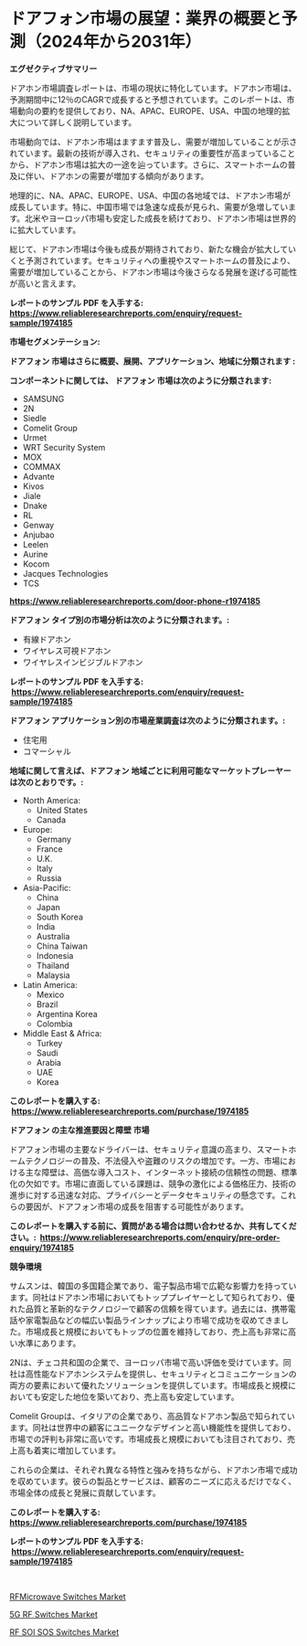 <p><h1>ドアフォン市場の展望：業界の概要と予測（2024年から2031年）</h1></p><p><strong>エグゼクティブサマリー</strong></p>
<p><p>ドアホン市場調査レポートは、市場の現状に特化しています。ドアホン市場は、予測期間中に12％のCAGRで成長すると予想されています。このレポートは、市場動向の要約を提供しており、NA、APAC、EUROPE、USA、中国の地理的拡大について詳しく説明しています。</p><p>市場動向では、ドアホン市場はますます普及し、需要が増加していることが示されています。最新の技術が導入され、セキュリティの重要性が高まっていることから、ドアホン市場は拡大の一途を辿っています。さらに、スマートホームの普及に伴い、ドアホンの需要が増加する傾向があります。</p><p>地理的に、NA、APAC、EUROPE、USA、中国の各地域では、ドアホン市場が成長しています。特に、中国市場では急速な成長が見られ、需要が急増しています。北米やヨーロッパ市場も安定した成長を続けており、ドアホン市場は世界的に拡大しています。</p><p>総じて、ドアホン市場は今後も成長が期待されており、新たな機会が拡大していくと予測されています。セキュリティへの重視やスマートホームの普及により、需要が増加していることから、ドアホン市場は今後さらなる発展を遂げる可能性が高いと言えます。</p></p>
<p><strong>レポートのサンプル PDF を入手する: <a href="https://www.reliableresearchreports.com/enquiry/request-sample/1974185">https://www.reliableresearchreports.com/enquiry/request-sample/1974185</a></strong></p>
<p><strong>市場セグメンテーション:</strong></p>
<p><strong> ドアフォン 市場はさらに概要、展開、アプリケーション、地域に分類されます :</strong></p>
<p><strong>コンポーネントに関しては、 ドアフォン 市場は次のように分類されます: &nbsp;</strong></p>
<p><ul><li>SAMSUNG</li><li>2N</li><li>Siedle</li><li>Comelit Group</li><li>Urmet</li><li>WRT Security System</li><li>MOX</li><li>COMMAX</li><li>Advante</li><li>Kivos</li><li>Jiale</li><li>Dnake</li><li>RL</li><li>Genway</li><li>Anjubao</li><li>Leelen</li><li>Aurine</li><li>Kocom</li><li>Jacques Technologies</li><li>TCS</li></ul></p>
<p><strong><a href="https://www.reliableresearchreports.com/door-phone-r1974185">https://www.reliableresearchreports.com/door-phone-r1974185</a></strong></p>
<p><strong> ドアフォン タイプ別の市場分析は次のように分類されます。:</strong></p>
<p><ul><li>有線ドアホン</li><li>ワイヤレス可視ドアホン</li><li>ワイヤレスインビジブルドアホン</li></ul></p>
<p><strong>レポートのサンプル PDF を入手する: &nbsp;<a href="https://www.reliableresearchreports.com/enquiry/request-sample/1974185">https://www.reliableresearchreports.com/enquiry/request-sample/1974185</a></strong></p>
<p><strong> ドアフォン アプリケーション別の市場産業調査は次のように分類されます。:</strong></p>
<p><ul><li>住宅用</li><li>コマーシャル</li></ul></p>
<p><strong>地域に関して言えば、ドアフォン 地域ごとに利用可能なマーケットプレーヤーは次のとおりです。:</strong></p>
<p><ul>
    <li>
        North America:
        <ul>
            <li>United States</li>
            <li>Canada</li>
        </ul>
    </li>
    <li>
        Europe:
        <ul>
            <li>Germany</li>
            <li>France</li>
            <li>U.K.</li>
            <li>Italy</li>
            <li>Russia</li>
        </ul>
    </li>
    <li>
        Asia-Pacific:
        <ul>
            <li>China</li>
            <li>Japan</li>
            <li>South Korea</li>
            <li>India</li>
            <li>Australia</li>
            <li>China Taiwan</li>
            <li>Indonesia</li>
            <li>Thailand</li>
            <li>Malaysia</li>
        </ul>
    </li>
    <li>
        Latin America:
        <ul>
            <li>Mexico</li>
            <li>Brazil</li>
            <li>Argentina Korea</li>
            <li>Colombia</li>
        </ul>
    </li>
    <li>
        Middle East & Africa:
        <ul>
            <li>Turkey</li>
            <li>Saudi</li>
            <li>Arabia</li>
            <li>UAE</li>
            <li>Korea</li>
        </ul>
    </li>
    </ul></p>
<p><strong>このレポートを購入する: &nbsp;<a href="https://www.reliableresearchreports.com/purchase/1974185">https://www.reliableresearchreports.com/purchase/1974185</a></strong></p>
<p><strong>ドアフォン の主な推進要因と障壁 市場</strong></p>
<p><p>ドアフォン市場の主要なドライバーは、セキュリティ意識の高まり、スマートホームテクノロジーの普及、不法侵入や盗難のリスクの増加です。一方、市場における主な障壁は、高価な導入コスト、インターネット接続の信頼性の問題、標準化の欠如です。市場に直面している課題は、競争の激化による価格圧力、技術の進歩に対する迅速な対応、プライバシーとデータセキュリティの懸念です。これらの要因が、ドアフォン市場の成長を阻害する可能性があります。</p></p>
<p><strong>このレポートを購入する前に、質問がある場合は問い合わせるか、共有してください。:&nbsp; <a href="https://www.reliableresearchreports.com/enquiry/pre-order-enquiry/1974185">https://www.reliableresearchreports.com/enquiry/pre-order-enquiry/1974185</a></strong></p>
<p><strong>競争環境</strong></p>
<p><p>サムスンは、韓国の多国籍企業であり、電子製品市場で広範な影響力を持っています。同社はドアホン市場においてもトッププレイヤーとして知られており、優れた品質と革新的なテクノロジーで顧客の信頼を得ています。過去には、携帯電話や家電製品などの幅広い製品ラインナップにより市場で成功を収めてきました。市場成長と規模においてもトップの位置を維持しており、売上高も非常に高い水準にあります。</p><p>2Nは、チェコ共和国の企業で、ヨーロッパ市場で高い評価を受けています。同社は高性能なドアホンシステムを提供し、セキュリティとコミュニケーションの両方の要素において優れたソリューションを提供しています。市場成長と規模においても安定した地位を築いており、売上高も安定しています。</p><p>Comelit Groupは、イタリアの企業であり、高品質なドアホン製品で知られています。同社は世界中の顧客にユニークなデザインと高い機能性を提供しており、市場での評判も非常に高いです。市場成長と規模においても注目されており、売上高も着実に増加しています。</p><p>これらの企業は、それぞれ異なる特性と強みを持ちながら、ドアホン市場で成功を収めています。彼らの製品とサービスは、顧客のニーズに応えるだけでなく、市場全体の成長と発展に貢献しています。</p></p>
<p><strong>このレポートを購入する: &nbsp; <a href="https://www.reliableresearchreports.com/purchase/1974185">https://www.reliableresearchreports.com/purchase/1974185</a></strong></p>
<p><strong>レポートのサンプル PDF を入手する: &nbsp;<a href="https://www.reliableresearchreports.com/enquiry/request-sample/1974185">https://www.reliableresearchreports.com/enquiry/request-sample/1974185</a></strong><strong></strong></p>
<p>&nbsp;</p>
<p><p><a href="https://summer-dogwood-3e9.notion.site/RFMicrowave-Switches-Market-Analysis-and-Sze-Forecasted-for-period-from-2024-to-2031-17f90bb98b39424c8fd76d27840beefc">RFMicrowave Switches Market</a></p><p><a href="https://forested-sushi-9b0.notion.site/5G-RF-Switches-Market-Competitive-Analysis-Market-Trends-and-Forecast-to-2031-8ce3f8cd361b4243a4c7abf7f90fe63b">5G RF Switches Market</a></p><p><a href="https://lydian-appliance-61d.notion.site/RF-SOI-SOS-Switches-Market-Size-CAGR-Trends-2024-2030-cbcbb812cfa34f418ab7678d06c6ac2b">RF SOI SOS Switches Market</a></p></p>